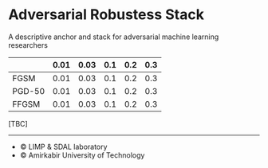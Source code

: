 # Adversarial Robustess Stack
A descriptive anchor and stack for adversarial machine learning researchers


|       |   0.01   |   0.03   |   0.1   |   0.2   |   0.3   |
|-------|----------|----------|---------|---------|---------|
|  FGSM   |   0.01   |   0.03   |   0.1   |   0.2   |   0.3   |
|  PGD-50 |   0.01   |   0.03   |   0.1   |   0.2   |   0.3   |
|  FFGSM  |   0.01   |   0.03   |   0.1   |   0.2   |   0.3   |

[TBC]




<hr>

* © LIMP & SDAL laboratory
* © Amirkabir University of Technology
